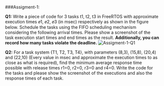 
###Assigment-1:


**Q1:** Write a piece of code for 3 tasks t1, t2, t3 in FreeRTOS with approximate execution times 𝑒1, 𝑒2, 𝑒3 (in msec) respectively as shown in the figure below. Schedule the tasks using the FIFO scheduling mechanism considering the following arrival times. Please show a screenshot of the task execution start times and end times as the result. **Additionally, you can record how many tasks violate the deadline.**
![Assigment-1-Q1](/Users/adisarip/Mtech/RTS/images/q1.jpeg)


**Q2:** For a task system {T1, T2, T3, T4}, with parameters (8,3), (15,8), (20,4) and (22,10) (Every value in msec and approximate the execution times to as close as what is required), find the minimum average response time possible with release times r1=0, r2=0, r3=0 and r4=0. Write the code for the tasks and please show the screenshot of the executions and also the response times of each task.
